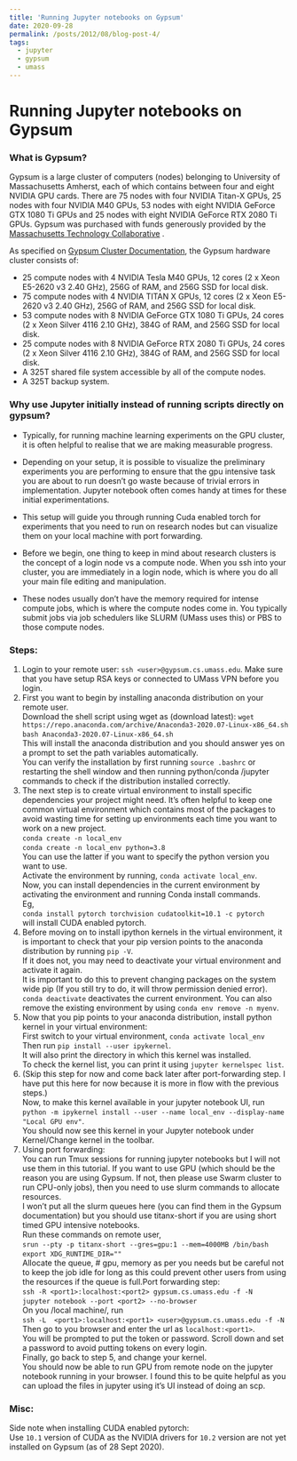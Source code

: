 ```yaml
---
title: 'Running Jupyter notebooks on Gypsum'
date: 2020-09-28
permalink: /posts/2012/08/blog-post-4/
tags:
  - jupyter
  - gypsum
  - umass
---
```


# Running Jupyter notebooks on Gypsum

### What is Gypsum?

Gypsum is a large cluster of computers (nodes) belonging to University of Massachusetts Amherst, each of which contains between four and eight NVIDIA GPU cards. There are 75 nodes with four NVIDIA Titan-X GPUs, 25 nodes with four NVIDIA M40 GPUs, 53 nodes with eight NVIDIA GeForce GTX 1080 Ti GPUs and 25 nodes with eight NVIDIA GeForce RTX 2080 Ti GPUs. Gypsum was purchased with funds generously provided by the  [Massachusetts Technology Collaborative](https://masstech.org/) .  

As specified on [Gypsum Cluster Documentation](https://gypsum-docs.cs.umass.edu), the Gypsum hardware cluster consists of:
* 25 compute nodes with 4 NVIDIA Tesla M40 GPUs, 12 cores (2 x Xeon E5-2620 v3 2.40 GHz), 256G of RAM, and 256G SSD for local disk.
* 75 compute nodes with 4 NVIDIA TITAN X GPUs, 12 cores (2 x Xeon E5-2620 v3 2.40 GHz), 256G of RAM, and 256G SSD for local disk.
* 53 compute nodes with 8 NVIDIA GeForce GTX 1080 Ti GPUs, 24 cores (2 x Xeon Silver 4116 2.10 GHz), 384G of RAM, and 256G SSD for local disk.
* 25 compute nodes with 8 NVIDIA GeForce RTX 2080 Ti GPUs, 24 cores (2 x Xeon Silver 4116 2.10 GHz), 384G of RAM, and 256G SSD for local disk.
* A 325T shared file system accessible by all of the compute nodes.
* A 325T backup system.

### Why use Jupyter initially instead of running scripts directly on gypsum?

* Typically, for running machine learning experiments on the GPU cluster, it is often helpful to realise that we are making measurable progress. 

* Depending on your setup, it is possible to visualize the preliminary experiments you are performing to ensure that the gpu intensive task you are about to run doesn’t go waste because of trivial errors in implementation. Jupyter notebook often comes handy at times for these initial experimentations. 

* This setup will guide you through running Cuda enabled torch for experiments that you need to run on research nodes but can visualize them on your local machine with port forwarding.

* Before we begin, one thing to keep in mind about research clusters is the concept of a login node vs a compute node. When you ssh into your cluster, you are immediately in a login node, which is where you do all your main file editing and manipulation. 

* These nodes usually don’t have the memory required for intense compute jobs, which is where the compute nodes come in. You typically submit jobs via job schedulers like SLURM (UMass uses this) or PBS to those compute nodes.

### Steps:

1. Login to your remote user:
`ssh <user>@gypsum.cs.umass.edu`. Make sure that you have setup RSA keys or connected to UMass VPN before you login.
2. First you want to begin by installing anaconda distribution on your remote user.  
Download the shell script using wget as (download latest):
`wget https://repo.anaconda.com/archive/Anaconda3-2020.07-Linux-x86_64.sh`  
`bash Anaconda3-2020.07-Linux-x86_64.sh`   
This will install the anaconda distribution and you should answer yes on a prompt to set the path variables automatically.  
You can verify the installation by first running `source .bashrc` or restarting the shell window and then running python/conda /jupyter commands to check if the distribution installed correctly.  
3. The next step is to create virtual environment to install specific dependencies your project might need. It’s often helpful to keep one common virtual environment which contains most of the packages to avoid wasting time for setting up environments each time you want to work on a new project.  
`conda create -n local_env`  
`conda create -n local_env python=3.8`  
You can use the latter if you want to specify the python version you want to use.  
Activate the environment by running, `conda activate local_env`.  
Now, you can install dependencies in the current environment by activating the environment and running Conda install commands.   
Eg,  
`conda install pytorch torchvision cudatoolkit=10.1 -c pytorch`   
will install CUDA enabled pytorch.
3. Before moving on to install ipython kernels in the virtual environment, it is important to check that your pip version points to the anaconda distribution by running `pip -V`.   
If it does not, you may need to deactivate your virtual environment and activate it again.   
It is important to do this to prevent changing packages on the system wide pip (If you still try to do, it will throw permission denied error).  
`conda deactivate` deactivates the current environment. You can also remove the existing environment by using `conda env remove -n myenv`.
4. Now that you pip points to your anaconda distribution, install python kernel in your virtual environment:  
First switch to your virtual environment, `conda activate local_env`  
Then run `pip install --user ipykernel`.   
It will also print the directory in which this kernel was installed.  
To check the kernel list, you can print it using `jupyter kernelspec list`.
5. (Skip this step for now and come back later after port-forwarding step. I have put this here for now because it is more in flow with the previous steps.)  
Now, to make this kernel available in your jupyter notebook UI, run  
`python -m ipykernel install --user --name local_env --display-name "Local GPU env"`.  
You should now see this kernel in your Jupyter notebook under Kernel/Change kernel in the toolbar.
6. Using port forwarding:  
You can run Tmux sessions for running jupyter notebooks but I will not use them in this tutorial. If you want to use GPU (which should be the reason you are using Gypsum. If not, then please use Swarm cluster to run CPU-only jobs), then you need to use slurm commands to allocate resources.   
I won’t put all the slurm queues here (you can find them in the Gypsum documentation) but you should use titanx-short if you are using short timed GPU intensive notebooks.   
Run these commands on remote user,  
`srun --pty -p titanx-short --gres=gpu:1 --mem=4000MB /bin/bash`  
`export XDG_RUNTIME_DIR=""`  
Allocate the queue, # gpu, memory as per you needs but be careful not to keep the job idle for long as this could prevent other users from using the resources if the queue is full.Port forwarding step:  
`ssh -R <port1>:localhost:<port2> gypsum.cs.umass.edu -f -N`  
`jupyter notebook --port <port2> --no-browser`  
On you /local machine/, run  
`ssh -L  <port1>:localhost:<port1> <user>@gypsum.cs.umass.edu -f -N`  
Then go to you browser and enter the url as `localhost:<port1>`.   
You will be prompted to put the token or password. Scroll down and set a password to avoid putting tokens on every login.    
Finally, go back to step 5, and change your kernel.   
You should now be able to run GPU from remote node on the jupyter notebook running in your browser. I found this to be quite helpful as you can upload the files in jupyter using it’s UI instead of doing an scp. 

### Misc:

Side note when installing CUDA enabled pytorch:  
Use 	`10.1` version of CUDA as the NVIDIA drivers for `10.2` version are not yet installed on Gypsum (as of 28 Sept 2020). 
